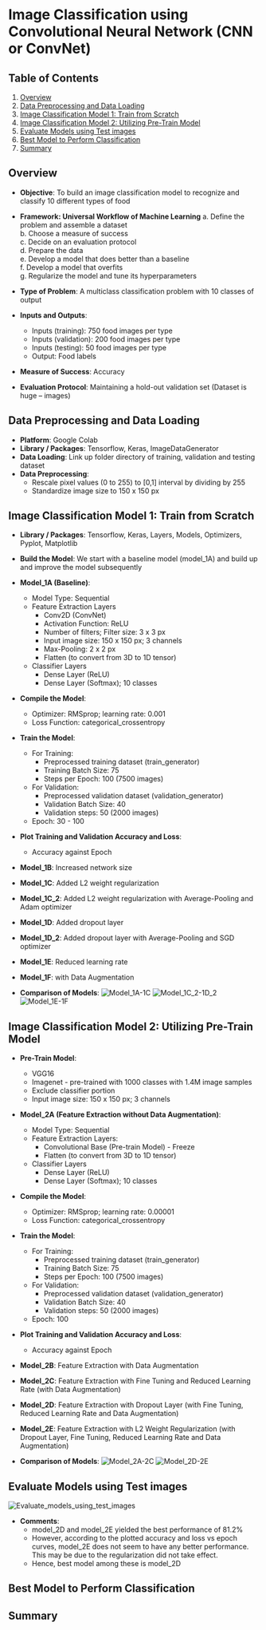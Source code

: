 # Image Classification using Convolutional Neural Network (CNN or ConvNet)

## Table of Contents
1. [Overview](README.md#overview)
2. [Data Preprocessing and Data Loading](README.md#data-preprocessing-and-data-loading)
3. [Image Classification Model 1: Train from Scratch](README.md#image-classification-model-1-train-from-scratch)
4. [Image Classification Model 2: Utilizing Pre-Train Model](README.md#image-classification-model-2-utilizing-pre-train-model)
5. [Evaluate Models using Test images](README.md#evaluate-models-using-test-images)
6. [Best Model to Perform Classification](README.md#best-model-to-perform-classification)
7. [Summary](README.md#summary)


## Overview
* **Objective**: To build an image classification model to recognize and classify 10 different types of food
* **Framework: Universal Workflow of Machine Learning**
    a. Define the problem and assemble a dataset<br>
    b. Choose a measure of success<br>
    c. Decide on an evaluation protocol<br>
    d. Prepare the data<br>
    e. Develop a model that does better than a baseline<br>
    f. Develop a model that overfits<br>
    g. Regularize the model and tune its hyperparameters<br>
    
* **Type of Problem**: A multiclass classification problem with 10 classes of output
* **Inputs and Outputs**:
    * Inputs (training): 750 food images per type
    * Inputs (validation): 200 food images per type
    * Inputs (testing): 50 food images per type
    * Output: Food labels<br>
* **Measure of Success**: Accuracy
* **Evaluation Protocol**: Maintaining a hold-out validation set (Dataset is huge – images)

## Data Preprocessing and Data Loading
* **Platform**: Google Colab
* **Library / Packages**: Tensorflow, Keras, ImageDataGenerator
* **Data Loading**: Link up folder directory of training, validation and testing dataset
* **Data Preprocessing**: 
    * Rescale pixel values (0 to 255) to [0,1] interval by dividing by 255
    * Standardize image size to 150 x 150 px
  
## Image Classification Model 1: Train from Scratch
* **Library / Packages**: Tensorflow, Keras, Layers, Models, Optimizers, Pyplot, Matplotlib 
* **Build the Model**: We start with a baseline model (model_1A) and build up and improve the model subsequently
* **Model_1A (Baseline)**:
    * Model Type: Sequential
    * Feature Extraction Layers
      * Conv2D (ConvNet)
      * Activation Function: ReLU
      * Number of filters; Filter size: 3 x 3 px
      * Input image size: 150 x 150 px; 3 channels
      * Max-Pooling: 2 x 2 px
      * Flatten (to convert from 3D to 1D tensor)
    * Classifier Layers
      * Dense Layer (ReLU)
      * Dense Layer (Softmax); 10 classes 
* **Compile the Model**:
    * Optimizer: RMSprop; learning rate: 0.001
    * Loss Function: categorical_crossentropy
* **Train the Model**:
    * For Training: 
      * Preprocessed training dataset (train_generator)
      * Training Batch Size: 75
      * Steps per Epoch: 100 (7500 images)
    * For Validation: 
      * Preprocessed validation dataset (validation_generator)
      * Validation Batch Size: 40
      * Validation steps: 50 (2000 images)
    * Epoch: 30 - 100
* **Plot Training and Validation Accuracy and Loss**:
    * Accuracy against Epoch

* **Model_1B**: Increased network size
* **Model_1C**: Added L2 weight regularization
* **Model_1C_2**: Added L2 weight regularization with Average-Pooling and Adam optimizer
* **Model_1D**: Added dropout layer
* **Model_1D_2**: Added dropout layer with Average-Pooling and SGD optimizer
* **Model_1E**: Reduced learning rate
* **Model_1F**: with Data Augmentation

* **Comparison of Models**:
![Model_1A-1C](viz/Model_1A-1C.JPG)
![Model_1C_2-1D_2](viz/Model_1C_2-1D_2.JPG)
![Model_1E-1F](viz/Model_1E-1F.JPG)

## Image Classification Model 2: Utilizing Pre-Train Model
* **Pre-Train Model**:
    * VGG16
    * Imagenet - pre-trained with 1000 classes with 1.4M image samples
    * Exclude classifier portion
    * Input image size: 150 x 150 px; 3 channels
* **Model_2A (Feature Extraction without Data Augmentation)**: 
    * Model Type: Sequential
    * Feature Extraction Layers: 
      * Convolutional Base (Pre-train Model) - Freeze
      * Flatten (to convert from 3D to 1D tensor)
    * Classifier Layers
      * Dense Layer (ReLU)
      * Dense Layer (Softmax); 10 classes 
* **Compile the Model**:
    * Optimizer: RMSprop; learning rate: 0.00001
    * Loss Function: categorical_crossentropy
* **Train the Model**:
    * For Training: 
      * Preprocessed training dataset (train_generator)
      * Training Batch Size: 75
      * Steps per Epoch: 100 (7500 images)
    * For Validation: 
      * Preprocessed validation dataset (validation_generator)
      * Validation Batch Size: 40
      * Validation steps: 50 (2000 images)
    * Epoch: 100
* **Plot Training and Validation Accuracy and Loss**:
    * Accuracy against Epoch

* **Model_2B**: Feature Extraction with Data Augmentation
* **Model_2C**: Feature Extraction with Fine Tuning and Reduced Learning Rate (with Data Augmentation)
* **Model_2D**: Feature Extraction with Dropout Layer (with Fine Tuning, Reduced Learning Rate and Data Augmentation)
* **Model_2E**: Feature Extraction with L2 Weight Regularization (with Dropout Layer, Fine Tuning, Reduced Learning Rate and Data Augmentation)

* **Comparison of Models**:
![Model_2A-2C](viz/Model_2A-2C.JPG)
![Model_2D-2E](viz/Model_2D-2E.JPG)

## Evaluate Models using Test images
![Evaluate_models_using_test_images](viz/Evaluate_models_using_test_images.jpg)
* **Comments**:
    * model_2D and model_2E yielded the best performance of 81.2%
    * However, according to the plotted accuracy and loss vs epoch curves, model_2E does not seem to have any better performance. This may be due to the regularization did not take effect.
    * Hence, best model among these is model_2D

## Best Model to Perform Classification


## Summary
